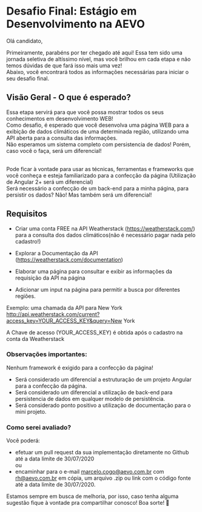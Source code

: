 # Desafio Final: Estágio em Desenvolvimento na AEVO

Olá candidato,

Primeiramente, parabéns por ter chegado até aqui! Essa tem sido uma jornada seletiva de altíssimo nível, mas você brilhou em cada etapa e não temos dúvidas de que fará isso mais uma vez!<br>
Abaixo, você encontrará todos as informações necessárias para iniciar o seu desafio final.

## Visão Geral - O que é esperado?
Essa etapa servirá para que você possa mostrar todos os seus conhecimentos em desenvolvimento WEB! <br>
Como desafio, é esperado que você desenvolva uma página WEB  para a exibição de dados climáticos de uma determinada região, utilizando uma API aberta para a consulta das informações. <br>
Não esperamos um sistema completo com persistencia de dados! Porém, caso você o faça, será um diferencial!<br><br>

Pode ficar à vontade para usar as técnicas, ferramentas e frameworks que você conheça e esteja familiarizado para a confecção da página (Utilização de Angular 2+ será um diferencial)<br>
Será necessário a confecção de um back-end para a minha página, para persistir os dados? Não! Mas também será um diferencial! <br>

## Requisitos
- Criar uma conta FREE na API Weatherstack (https://weatherstack.com/) para a consulta dos dados climáticos(não é necessário pagar nada pelo cadastro!)

- Explorar a Documentação da API (https://weatherstack.com/documentation)

- Elaborar uma página para consultar e exibir as informações da requisição da API na página

- Adicionar um input na página para permitir a busca por diferentes regiões.<br>

Exemplo: uma chamada da API para New York 
http://api.weatherstack.com/current?access_key=YOUR_ACCESS_KEY&query=New York

A Chave de acesso (YOUR_ACCESS_KEY) é obtida após o cadastro na conta da Weatherstack

### Observações importantes:
Nenhum framework é exigido para a confecção da página!<br>

- Será considerado um diferencial a estruturação de um projeto Angular para a confecção da página.<br>
- Será considerado um diferencial a utilização de back-end para persistencia de dados em qualquer modelo de persistência.<br>
- Será considerado ponto positivo a utilização de documentação para o mini projeto.<br>

### Como serei avaliado?
Você poderá:
- efetuar um pull request da sua implementação diretamente no Github até a data limite de 30/07/2020 <br>
ou  
- encaminhar para o e-mail marcelo.cogo@aevo.com.br com rh@aevo.com.br em cópia, um arquivo .zip ou link com o código fonte até a data limite de 30/07/2020. <br>

Estamos sempre em busca de melhoria, por isso, caso tenha alguma sugestão fique à vontade pra compartilhar conosco! Boa sorte! 💛

